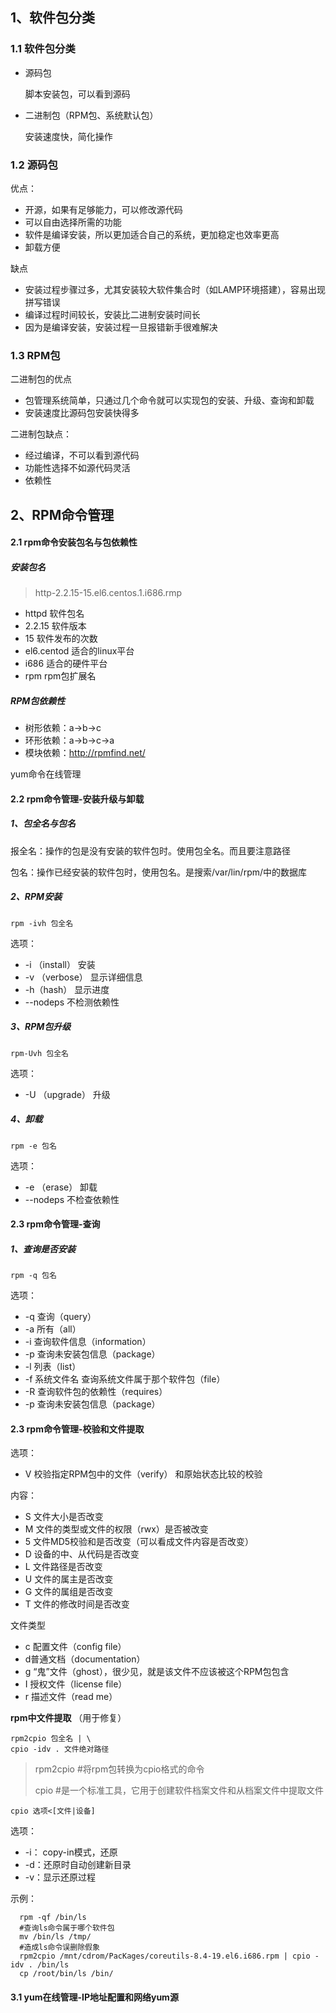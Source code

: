 ## 1、软件包分类

### 1.1 软件包分类

- 源码包

  脚本安装包，可以看到源码

- 二进制包（RPM包、系统默认包）

  安装速度快，简化操作

### 1.2 源码包

优点：

- 开源，如果有足够能力，可以修改源代码
- 可以自由选择所需的功能
- 软件是编译安装，所以更加适合自己的系统，更加稳定也效率更高
- 卸载方便

缺点

- 安装过程步骤过多，尤其安装较大软件集合时（如LAMP环境搭建），容易出现拼写错误
- 编译过程时间较长，安装比二进制安装时间长
- 因为是编译安装，安装过程一旦报错新手很难解决

### 1.3 RPM包

二进制包的优点

- 包管理系统简单，只通过几个命令就可以实现包的安装、升级、查询和卸载
- 安装速度比源码包安装快得多 

二进制包缺点：

- 经过编译，不可以看到源代码
- 功能性选择不如源代码灵活
- 依赖性



## 2、RPM命令管理

#### 2.1 rpm命令安装包名与包依赖性

##### 安装包名

> http-2.2.15-15.el6.centos.1.i686.rmp

- httpd	软件包名
- 2.2.15     软件版本
- 15            软件发布的次数
- el6.centod   适合的linux平台
- i686    适合的硬件平台
- rpm    rpm包扩展名

##### RPM包依赖性

- 树形依赖：a->b->c
- 环形依赖：a->b->c->a
- 模块依赖：http://rpmfind.net/

yum命令在线管理

#### 2.2 rpm命令管理-安装升级与卸载

##### 1、包全名与包名

报全名：操作的包是没有安装的软件包时。使用包全名。而且要注意路径

包名：操作已经安装的软件包时，使用包名。是搜索/var/lin/rpm/中的数据库

##### 2、RPM安装

``rpm -ivh 包全名``

选项：

- -i （install）	安装
- -v （verbose） 显示详细信息
- -h（hash） 显示进度
- --nodeps 不检测依赖性

##### 3、RPM包升级

``rpm-Uvh 包全名 ``

选项：

- -U （upgrade） 升级

##### 4、卸载

``rpm -e 包名``

选项：

- -e （erase） 卸载
- --nodeps 不检查依赖性

#### 2.3 rpm命令管理-查询

##### 1、查询是否安装

``rpm -q 包名``

选项：

- -q 查询（query）
- -a 所有（all）
- -i 查询软件信息（information）
- -p 查询未安装包信息（package）
- -l 列表（list）
- -f  系统文件名 查询系统文件属于那个软件包（file）
- -R 查询软件包的依赖性（requires）
- -p 查询未安装包信息（package）

#### 2.3 rpm命令管理-校验和文件提取

选项：

- V 校验指定RPM包中的文件（verify） 和原始状态比较的校验

内容：

- S 文件大小是否改变
- M  文件的类型或文件的权限（rwx）是否被改变
- 5 文件MD5校验和是否改变（可以看成文件内容是否改变）
- D 设备的中、从代码是否改变
- L 文件路径是否改变
- U 文件的属主是否改变
- G 文件的属组是否改变
- T  文件的修改时间是否改变

文件类型

- c 配置文件（config file）
- d普通文档（documentation）
- g “鬼”文件（ghost），很少见，就是该文件不应该被这个RPM包包含
- I 授权文件（license file） 
- r 描述文件（read me）

**rpm中文件提取** （用于修复）

```
rpm2cpio 包全名 | \ 
cpio -idv . 文件绝对路径
```

> rpm2cpio #将rpm包转换为cpio格式的命令
>
> cpio #是一个标准工具，它用于创建软件档案文件和从档案文件中提取文件

``cpio 选项<[文件|设备]``

选项：

- -i： copy-in模式，还原
- -d：还原时自动创建新目录
- -v：显示还原过程


示例：

```
  rpm -qf /bin/ls
  #查询ls命令属于哪个软件包
  mv /bin/ls /tmp/
  #造成ls命令误删除假象
  rpm2cpio /mnt/cdrom/PacKages/coreutils-8.4-19.el6.i686.rpm | cpio -idv . /bin/ls
  cp /root/bin/ls /bin/
```


#### 3.1 yum在线管理-IP地址配置和网络yum源

